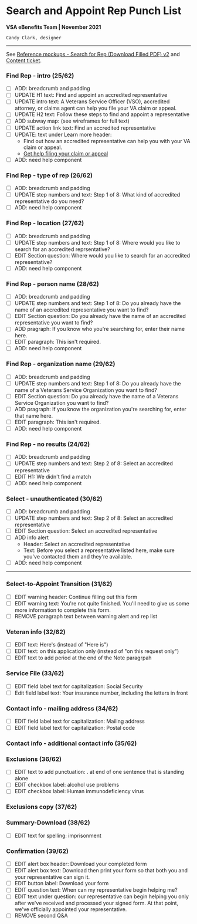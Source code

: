 # Search and Appoint Rep Punch List
**VSA eBenefits Team | November 2021**

`Candy Clark, designer`

---

See [Reference mockups - Search for Rep (Download Filled PDF) v2](https://sketch.com/s/6fcfb0c5-8c2d-4231-8b1b-c423e75bf5e2) and [Content ticket](https://github.com/department-of-veterans-affairs/va.gov-team/issues/31230#issuecomment-971753694).

### Find Rep - intro (25/62)
- [ ] ADD: breadcrumb and padding
- [ ] UPDATE H1 text: Find and appoint an accredited representative
- [ ] UPDATE intro text: A Veterans Service Officer (VSO), accredited attorney, or claims agent can help you file your VA claim or appeal.
- [ ] UPDATE H2 text: Follow these steps to find and appoint a representative
- [ ] ADD subway map:  (see wireframes for full text)
- [ ] UPDATE action link text: Find an accredited representative
- [ ] UPDATE: text under Learn more header: 
    - Find out how an accredited representative can help you with your VA claim or appeal. 
    - [Get help filing your claim or appeal]()
- [ ] ADD: need help component

### Find Rep - type of rep (26/62)
- [ ] ADD: breadcrumb and padding
- [ ] UPDATE step numbers and text: Step 1 of 8: What kind of accredited representative do you need?
- [ ] ADD: need help component

### Find Rep - location (27/62)
- [ ] ADD: breadcrumb and padding
- [ ] UPDATE step numbers and text: Step 1 of 8: Where would you like to search for an accredited reprsentative?
- [ ] EDIT Section question: Where would you like to search for an accredited representative?
- [ ] ADD: need help component

### Find Rep - person name (28/62)
- [ ] ADD: breadcrumb and padding
- [ ] UPDATE step numbers and text: Step 1 of 8: Do you already have the name of an accredited representative you want to find?
- [ ] EDIT Section question: Do you already have the name of an accredited representative you want to find?
- [ ] ADD pragraph: If you know who you're searching for, enter their name here.
- [ ] EDIT paragraph: This isn't required.
- [ ] ADD: need help component

### Find Rep - organization name (29/62)
- [ ] ADD: breadcrumb and padding
- [ ] UPDATE step numbers and text: Step 1 of 8: Do you already have the name of a Veterans Service Organization you want to find?
- [ ] EDIT Section question: Do you already have the name of a Veterans Service Organization you want to find?
- [ ] ADD pragraph: If you know the organization you're searching for, enter that name here.
- [ ] EDIT paragraph: This isn't required.
- [ ] ADD: need help component

### Find Rep - no results (24/62)
- [ ] ADD: breadcrumb and padding
- [ ] UPDATE step numbers and text: Step 2 of 8: Select an accredited representative 
- [ ] EDIT H1: We didn't find a match
- [ ] ADD: need help component

### Select - unauthenticated (30/62)
- [ ] ADD: breadcrumb and padding
- [ ] UPDATE step numbers and text: Step 2 of 8: Select an accredited representative 
- [ ] EDIT Section question: Select an accredited representative
- [ ] ADD info alert 
    - Header: Select an accredited representative
    - Text: Before you select a representative listed here, make sure you've contacted them and they're available.
- [ ] ADD: need help component

---

### Select-to-Appoint Transition (31/62)
- [ ] EDIT warning header: Continue filling out this form
- [ ] EDIT warning text: You're not quite finished. You'll need to give us some more information to complete this form.
- [ ] REMOVE paragraph text between warning alert and rep list

### Veteran info (32/62)
- [ ] EDIT text: Here's (instead of "Here is")
- [ ] EDIT text: on this application only (instead of "on this request only")
- [ ] EDIT text to add period at the end of the Note paragrpah

### Service File (33/62)
- [ ] EDIT field label text for capitalization: Social Security
- [ ] Edit field label text: Your insurance number, including the letters in front

### Contact info - mailing address (34/62)
- [ ] EDIT field label text for capitalization: Mailing address
- [ ] EDIT field label text for capitalization: Postal code

### Contact info - additional contact info (35/62)

### Exclusions (36/62)
- [ ] EDIT text to add punctuation: . at end of one sentence that is standing alone
- [ ] EDIT checkbox label: alcohol use problems
- [ ] EDIT checkbox label: Human immunodeficiency virus

### Exclusions copy (37/62)

### Summary-Download (38/62)
- [ ] EDIT text for spelling: imprisonment

### Confirmation (39/62)
- [ ] EDIT alert box header: Download your completed form
- [ ] EDIT alert box text: Download then print your form so that both you and your representative can sign it.
- [ ] EDIT button label: Download your form
- [ ] EDIT question text: When can my representative begin helping me?
- [ ] EDIT text under question: our representative can begin helping you only after we've received and processed your signed form. At that point, we've officially appointed your representative.
- [ ] REMOVE second Q&A
